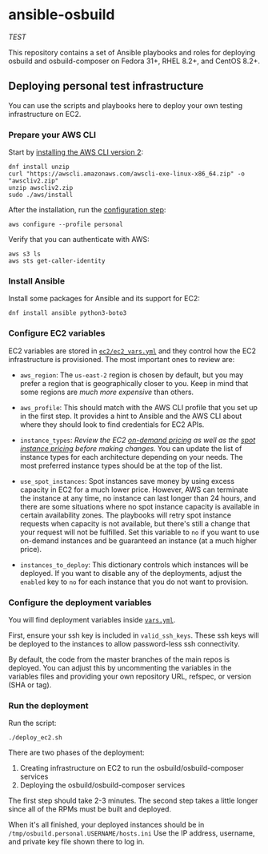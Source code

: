 # ansible-osbuild

*TEST*

This repository contains a set of Ansible playbooks and roles for deploying
osbuild and osbuild-composer on Fedora 31+, RHEL 8.2+, and CentOS 8.2+.

## Deploying personal test infrastructure

You can use the scripts and playbooks here to deploy your own testing
infrastructure on EC2.

### Prepare your AWS CLI

Start by [installing the AWS CLI version 2]:

```text
dnf install unzip
curl "https://awscli.amazonaws.com/awscli-exe-linux-x86_64.zip" -o "awscliv2.zip"
unzip awscliv2.zip
sudo ./aws/install
```

After the installation, run the [configuration step]:

```text
aws configure --profile personal
```

Verify that you can authenticate with AWS:

```text
aws s3 ls
aws sts get-caller-identity
```

### Install Ansible

Install some packages for Ansible and its support for EC2:

```text
dnf install ansible python3-boto3
```

### Configure EC2 variables

EC2 variables are stored in [`ec2/ec2_vars.yml`] and they control how the EC2 infrastructure is provisioned. The most important ones to review are:

* `aws_region`: The `us-east-2` region is chosen by default, but you may
  prefer a region that is geographically closer to you. Keep in mind that some
  regions are *much more expensive* than others.

* `aws_profile`: This should match with the AWS CLI profile that you set up in
  the first step. It provides a hint to Ansible and the AWS CLI about where
  they should look to find credentials for EC2 APIs.

* `instance_types`: *Review the EC2 [on-demand pricing] as well as the [spot
  instance pricing] before making changes.* You can update the list of
  instance types for each architecture depending on your needs. The most
  preferred instance types should be at the top of the list.

* `use_spot_instances`: Spot instances save money by using excess capacity in
  EC2 for a much lower price. However, AWS can terminate the instance at any
  time, no instance can last longer than 24 hours, and there are some
  situations where no spot instance capacity is available in certain
  availability zones. The playbooks will retry spot instance requests when
  capacity is not available, but there's still a change that your request will
  not be fulfilled. Set this variable to `no` if you want to use on-demand
  instances and be guaranteed an instance (at a much higher price).

* `instances_to_deploy`: This dictionary controls which instances will be
  deployed. If you want to disable any of the deployments, adjust the
  `enabled` key to `no` for each instance that you do not want to provision.

[`ec2/ec2_vars.yml`]: blob/master/ec2/ec2_vars.yml
[on-demand pricing]: https://aws.amazon.com/ec2/pricing/on-demand/
[spot instance pricing]: https://aws.amazon.com/ec2/spot/pricing/

### Configure the deployment variables

You will find deployment variables inside [`vars.yml`].

First, ensure your ssh key is included in `valid_ssh_keys`. These ssh keys
will be deployed to the instances to allow password-less ssh connectivity.

By default, the code from the master branches of the main repos is deployed.
You can adjust this by uncommenting the variables in the variables files and
providing your own repository URL, refspec, or version (SHA or tag).

[`vars.yml`]: blob/master/vars.yml

### Run the deployment

Run the script:

```text
./deploy_ec2.sh
```

There are two phases of the deployment:

1. Creating infrastructure on EC2 to run the osbuild/osbuild-composer services
2. Deploying the osbuild/osbuild-composer services

The first step should take 2-3 minutes. The second step takes a little longer
since all of the RPMs must be built and deployed.

When it's all finished, your deployed instances should be in
``/tmp/osbuild.personal.USERNAME/hosts.ini`` Use the IP address, username, and
private key file shown there to log in.

[installing the AWS CLI version 2]: https://docs.aws.amazon.com/cli/latest/userguide/install-cliv2-linux.html
[configuration step]: https://docs.aws.amazon.com/cli/latest/userguide/cli-chap-configure.html
